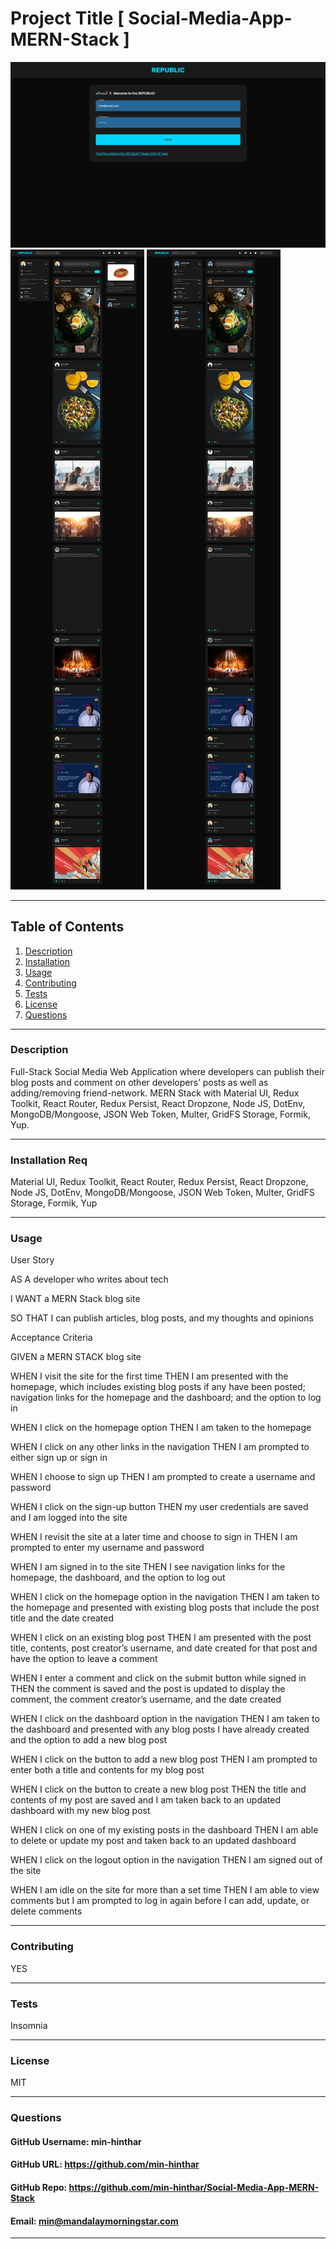 # Project Title [ Social-Media-App-MERN-Stack ]

![Getting Started](./server/public/assets/Republic_0.jpeg)
![Getting Started](./server/public/assets/Republic_1.jpeg)
![Getting Started](./server/public/assets/Republic_2.jpeg)

-----

## Table of Contents
1. [Description](#description)
2. [Installation](#installation)
3. [Usage](#usage)
4. [Contributing](#contributing)
5. [Tests](#tests)
6. [License](#license)
7. [Questions](#questions)

-----

### Description 
Full-Stack Social Media Web Application where developers can publish their blog posts and comment on other developers’ posts as well as adding/removing friend-network. MERN Stack with Material UI, Redux Toolkit, React Router, Redux Persist, React Dropzone, Node JS, DotEnv, MongoDB/Mongoose, JSON Web Token, Multer, GridFS Storage, Formik, Yup.

-----

### Installation Req
Material UI, Redux Toolkit, React Router, Redux Persist, React Dropzone, Node JS, DotEnv, MongoDB/Mongoose, JSON Web Token, Multer, GridFS Storage, Formik, Yup

-----

### Usage 

User Story

AS A developer who writes about tech

I WANT a MERN Stack blog site

SO THAT I can publish articles, blog posts, and my thoughts and opinions


Acceptance Criteria

GIVEN a MERN STACK blog site

WHEN I visit the site for the first time
THEN I am presented with the homepage, which includes existing blog posts if any have been posted; navigation links for the homepage and the dashboard; and the option to log in

WHEN I click on the homepage option
THEN I am taken to the homepage

WHEN I click on any other links in the navigation
THEN I am prompted to either sign up or sign in

WHEN I choose to sign up
THEN I am prompted to create a username and password

WHEN I click on the sign-up button
THEN my user credentials are saved and I am logged into the site

WHEN I revisit the site at a later time and choose to sign in
THEN I am prompted to enter my username and password

WHEN I am signed in to the site
THEN I see navigation links for the homepage, the dashboard, and the option to log out

WHEN I click on the homepage option in the navigation
THEN I am taken to the homepage and presented with existing blog posts that include the post title and the date created

WHEN I click on an existing blog post
THEN I am presented with the post title, contents, post creator’s username, and date created for that post and have the option to leave a comment

WHEN I enter a comment and click on the submit button while signed in
THEN the comment is saved and the post is updated to display the comment, the comment creator’s username, and the date created

WHEN I click on the dashboard option in the navigation
THEN I am taken to the dashboard and presented with any blog posts I have already created and the option to add a new blog post

WHEN I click on the button to add a new blog post
THEN I am prompted to enter both a title and contents for my blog post

WHEN I click on the button to create a new blog post
THEN the title and contents of my post are saved and I am taken back to an updated dashboard with my new blog post

WHEN I click on one of my existing posts in the dashboard
THEN I am able to delete or update my post and taken back to an updated dashboard

WHEN I click on the logout option in the navigation
THEN I am signed out of the site

WHEN I am idle on the site for more than a set time
THEN I am able to view comments but I am prompted to log in again before I can add, update, or delete comments

-----

### Contributing 
YES 

-----

### Tests 
Insomnia

-----

### License 
MIT 

-----

### Questions 

#### GitHub Username: min-hinthar 

#### GitHub URL: https://github.com/min-hinthar

#### GitHub Repo: https://github.com/min-hinthar/Social-Media-App-MERN-Stack

#### Email: min@mandalaymorningstar.com

-----

